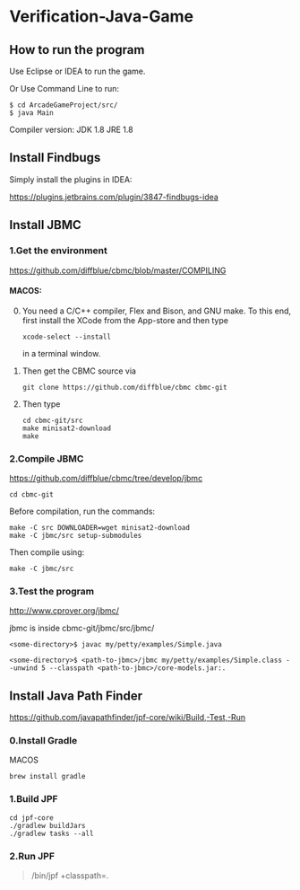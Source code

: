 # Verification-Java-Game

## How to run the program
Use Eclipse or IDEA to run the game.

Or Use Command Line to run:
```
$ cd ArcadeGameProject/src/
$ java Main
```

Compiler version: 
JDK 1.8
JRE 1.8

## Install Findbugs

Simply install the plugins in IDEA:

https://plugins.jetbrains.com/plugin/3847-findbugs-idea

## Install JBMC

### 1.Get the environment

   https://github.com/diffblue/cbmc/blob/master/COMPILING

   #### MACOS:

   0) You need a C/C++ compiler, Flex and Bison, and GNU make. To this
      end, first install the XCode from the App-store and then type
      ```
      xcode-select --install
      ```
      in a terminal window.

   1) Then get the CBMC source via
      ```
      git clone https://github.com/diffblue/cbmc cbmc-git
      ```
   2) Then type
      ```
      cd cbmc-git/src
      make minisat2-download
      make
      ```

### 2.Compile JBMC

   https://github.com/diffblue/cbmc/tree/develop/jbmc
   ```
   cd cbmc-git
   ```
   Before compilation, run the commands:
   ```
   make -C src DOWNLOADER=wget minisat2-download
   make -C jbmc/src setup-submodules
   ```
   Then compile using:
   ```
   make -C jbmc/src
   ```

### 3.Test the program
   
   http://www.cprover.org/jbmc/

   jbmc is inside cbmc-git/jbmc/src/jbmc/
   ```
   <some-directory>$ javac my/petty/examples/Simple.java

   <some-directory>$ <path-to-jbmc>/jbmc my/petty/examples/Simple.class --unwind 5 --classpath <path-to-jbmc>/core-models.jar:.
   ```

## Install Java Path Finder

https://github.com/javapathfinder/jpf-core/wiki/Build,-Test,-Run

### 0.Install Gradle

MACOS
```
brew install gradle
```

### 1.Build JPF

```
cd jpf-core
./gradlew buildJars
./gradlew tasks --all
```

### 2.Run JPF

> <jpf-core-dir>/bin/jpf +classpath=. <application-main-class>

